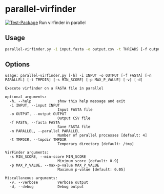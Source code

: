 # parallel-virfinder

[![Test-Package](https://github.com/quadram-institute-bioscience/parallel-virfinder/actions/workflows/test.yml/badge.svg)](https://github.com/quadram-institute-bioscience/parallel-virfinder/actions/workflows/test.yml)
Run virfinder in parallel

## Usage

```bash
parallel-virfinder.py -i input.fasta -o output.csv -t THREADS [-f output.fasta]
```

## Options

```text
usage: parallel-virfinder.py [-h] -i INPUT -o OUTPUT [-f FASTA] [-n PARALLEL] [-t TMPDIR] [-s MIN_SCORE] [-p MAX_P_VALUE] [-v] [-d]

Execute virfinder on a FASTA file in parallel

optional arguments:
  -h, --help            show this help message and exit
  -i INPUT, --input INPUT
                        Input FASTA file
  -o OUTPUT, --output OUTPUT
                        Output CSV file
  -f FASTA, --fasta FASTA
                        Save FASTA file
  -n PARALLEL, --parallel PARALLEL
                        Number of parallel processes [default: 4]
  -t TMPDIR, --tmpdir TMPDIR
                        Temporary directory [default: /tmp]

VirFinder arguments:
  -s MIN_SCORE, --min-score MIN_SCORE
                        Minimum score [default: 0.9]
  -p MAX_P_VALUE, --max-p-value MAX_P_VALUE
                        Maximum p-value [default: 0.05]

Miscallaneous arguments:
  -v, --verbose         Verbose output
  -d, --debug           Debug output

```

